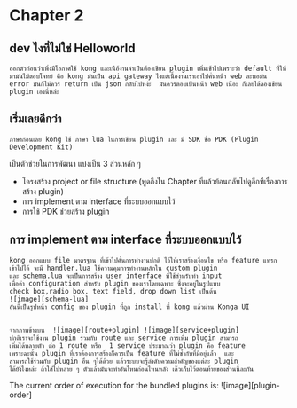 # Chapter 2
## dev ไงที่ไม่ใช่ Helloworld
    ออกตัวก่อนว่าเพิ่งมีโอกาศใช้ kong และเนือ้งานจำเป็นต้องเขียน plugin เพิ่มเข้าไปเพราะว่า default ที่ให้มามันไม่ตอบโจทย์ คือ kong มันเป็น api gateway ไงแต่เนื้องานเราเอาไปคั่นหน้า web ละพอมัน error มันก็ไม่ควร return เป็น json กลับไปหง่ะ  มันควรตอบเป็นหน้า web เน๊อะ ก็เลยได้ลองเขียน plugin เองนี่หล่ะ

## เริ่มเลยดีกว่า
    ภาษาก่อนเลย kong ใช้ ภาษา lua ในการเขียน plugin และ มี SDK ชื่อ PDK (Plugin Development Kit)
เป็นตัวช่วยในการพัฒนา แบ่งเป็น 3 ส่วนหลัก ๆ
* โครงสร้าง project or file structure (พูดถึงใน Chapter ที่แล้วย้อนกลับไปดูอีกทีเรื่องการสร้าง  plugin)
* การ implement ตาม interface ที่ระบบออกแบบไว้
* การใช้ PDK ช่่วยสร้าง plugin

## การ implement ตาม interface ที่ระบบออกแบบไว้
    kong ออกแบบ file มาตรฐาน ที่เข้าไปคั่นการทำงานปกติ ไว้ให้เราสร้างเงื่อนไข หรือ feature แทรกเข้าไปได้ จะมี handler.lua ใช้ความคุมการทำงานหลักใน custom plugin
    และ schema.lua จะเป็นการสร้าง user interface ที่ใช้สำหรับทำ input
    เพื่อค่า configuration สำหรับ plugin ของเราโดยเฉพาะ ซึ่งจะอยู่ในรูปแบบ
    check box,radio box, text field, drop down list เป็นต้น
    ![image][schema-lua]
    อันนี้เป็นรูปหน้า config ของ plugin ที่ถููก install ที่ kong แล้วผ่าน Konga UI


    จากภาพข้างบน  ![image][route+plugin] ![image][service+plugin]
    ปกติเราจะใช้งาน plugin ร่วมกับ route และ service การเพิ่ม plugin สามารถ
    เพิ่มได้หลายตัว ต่อ 1 route หรือ  1 service ประมาณว่า plugin คือ feature
    เพราะฉะนั้น plugin ที่เราต้องการสร้างก็ีควรเป็น feature ที่ไม่ซ้ำกับที่มีอยู่แล่้ว  และ
    สามารถใช้ร่วมกับ plugin อื่น ๆได้ด้วย แล้วระบบจะรู้ลำดับความสำคัญของแต่ละ plugin
    ได้ยังไงหล่ะ ถ้าใส่ไปหลาย ๆ ตัวแล้วมันจะทำอันไหนก่อนไหนหลัง เด๊วเก็บไว้ตอนท้ายของส่วนนี้ละกัน


The current order of execution for the bundled plugins is:
![image][plugin-order]